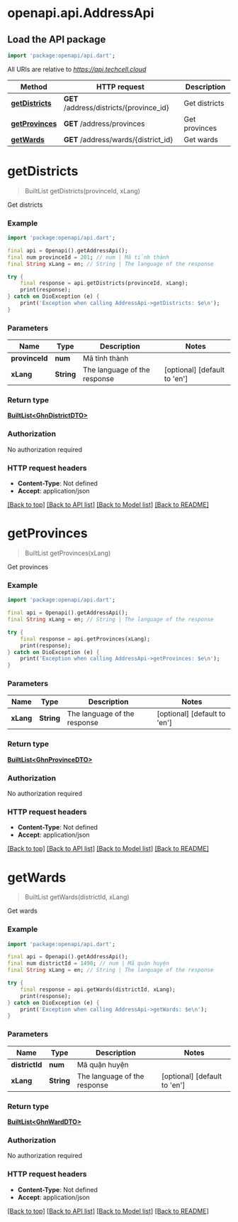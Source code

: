 # openapi.api.AddressApi

## Load the API package
```dart
import 'package:openapi/api.dart';
```

All URIs are relative to *https://api.techcell.cloud*

Method | HTTP request | Description
------------- | ------------- | -------------
[**getDistricts**](AddressApi.md#getdistricts) | **GET** /address/districts/{province_id} | Get districts
[**getProvinces**](AddressApi.md#getprovinces) | **GET** /address/provinces | Get provinces
[**getWards**](AddressApi.md#getwards) | **GET** /address/wards/{district_id} | Get wards


# **getDistricts**
> BuiltList<GhnDistrictDTO> getDistricts(provinceId, xLang)

Get districts

### Example
```dart
import 'package:openapi/api.dart';

final api = Openapi().getAddressApi();
final num provinceId = 201; // num | Mã tỉnh thành
final String xLang = en; // String | The language of the response

try {
    final response = api.getDistricts(provinceId, xLang);
    print(response);
} catch on DioException (e) {
    print('Exception when calling AddressApi->getDistricts: $e\n');
}
```

### Parameters

Name | Type | Description  | Notes
------------- | ------------- | ------------- | -------------
 **provinceId** | **num**| Mã tỉnh thành | 
 **xLang** | **String**| The language of the response | [optional] [default to 'en']

### Return type

[**BuiltList&lt;GhnDistrictDTO&gt;**](GhnDistrictDTO.md)

### Authorization

No authorization required

### HTTP request headers

 - **Content-Type**: Not defined
 - **Accept**: application/json

[[Back to top]](#) [[Back to API list]](../README.md#documentation-for-api-endpoints) [[Back to Model list]](../README.md#documentation-for-models) [[Back to README]](../README.md)

# **getProvinces**
> BuiltList<GhnProvinceDTO> getProvinces(xLang)

Get provinces

### Example
```dart
import 'package:openapi/api.dart';

final api = Openapi().getAddressApi();
final String xLang = en; // String | The language of the response

try {
    final response = api.getProvinces(xLang);
    print(response);
} catch on DioException (e) {
    print('Exception when calling AddressApi->getProvinces: $e\n');
}
```

### Parameters

Name | Type | Description  | Notes
------------- | ------------- | ------------- | -------------
 **xLang** | **String**| The language of the response | [optional] [default to 'en']

### Return type

[**BuiltList&lt;GhnProvinceDTO&gt;**](GhnProvinceDTO.md)

### Authorization

No authorization required

### HTTP request headers

 - **Content-Type**: Not defined
 - **Accept**: application/json

[[Back to top]](#) [[Back to API list]](../README.md#documentation-for-api-endpoints) [[Back to Model list]](../README.md#documentation-for-models) [[Back to README]](../README.md)

# **getWards**
> BuiltList<GhnWardDTO> getWards(districtId, xLang)

Get wards

### Example
```dart
import 'package:openapi/api.dart';

final api = Openapi().getAddressApi();
final num districtId = 1490; // num | Mã quận huyện
final String xLang = en; // String | The language of the response

try {
    final response = api.getWards(districtId, xLang);
    print(response);
} catch on DioException (e) {
    print('Exception when calling AddressApi->getWards: $e\n');
}
```

### Parameters

Name | Type | Description  | Notes
------------- | ------------- | ------------- | -------------
 **districtId** | **num**| Mã quận huyện | 
 **xLang** | **String**| The language of the response | [optional] [default to 'en']

### Return type

[**BuiltList&lt;GhnWardDTO&gt;**](GhnWardDTO.md)

### Authorization

No authorization required

### HTTP request headers

 - **Content-Type**: Not defined
 - **Accept**: application/json

[[Back to top]](#) [[Back to API list]](../README.md#documentation-for-api-endpoints) [[Back to Model list]](../README.md#documentation-for-models) [[Back to README]](../README.md)

